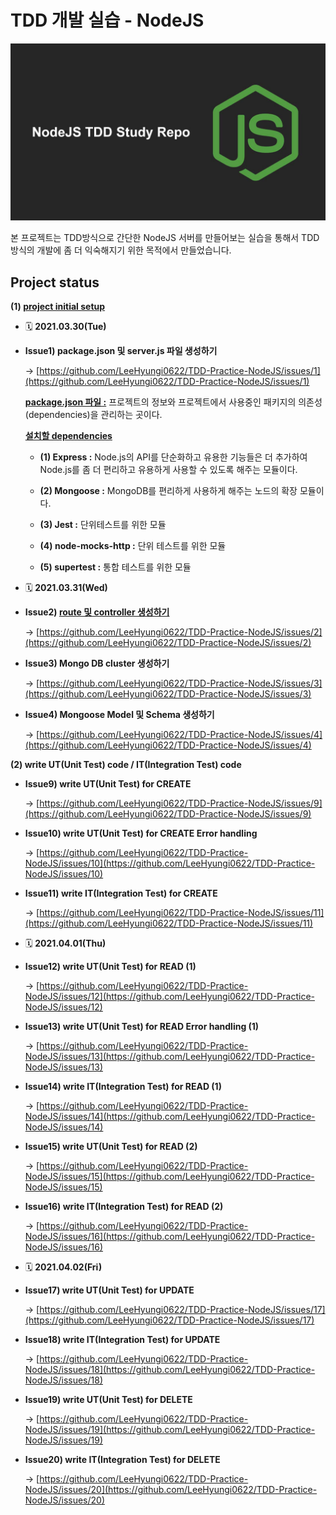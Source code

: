 # TDD 개발 실습 - NodeJS

![](/imgs/nodejs-tdd-img.jpeg)

본 프로젝트는 TDD방식으로 간단한 NodeJS 서버를 만들어보는 실습을 통해서 TDD 방식의 개발에 좀 더 익숙해지기 위한 목적에서 만들었습니다.

## <b>Project status</b>

**(1) <ins>project initial setup</ins>**

- 🗓️ **2021.03.30(Tue)**

- **Issue1) package.json 및 server.js 파일 생성하기**

  → [https://github.com/LeeHyungi0622/TDD-Practice-NodeJS/issues/1](https://github.com/LeeHyungi0622/TDD-Practice-NodeJS/issues/1)

  <ins>**package.json 파일 :**</ins> 프로젝트의 정보와 프로젝트에서 사용중인 패키지의 의존성(dependencies)을 관리하는 곳이다.

  <ins>**설치할 dependencies**</ins>

  - **(1) Express :** Node.js의 API를 단순화하고 유용한 기능들은 더 추가하여 Node.js를 좀 더 편리하고 유용하게 사용할 수 있도록 해주는 모듈이다.

  - **(2) Mongoose :** MongoDB를 편리하게 사용하게 해주는 노드의 확장 모듈이다.

  - **(3) Jest :** 단위테스트를 위한 모듈

  - **(4) node-mocks-http :** 단위 테스트를 위한 모듈

  - **(5) supertest :** 통합 테스트를 위한 모듈

- 🗓️ **2021.03.31(Wed)**

- **Issue2) <ins>route 및 controller 생성하기</ins>**

  → [https://github.com/LeeHyungi0622/TDD-Practice-NodeJS/issues/2](https://github.com/LeeHyungi0622/TDD-Practice-NodeJS/issues/2)

- **Issue3) Mongo DB cluster 생성하기**

  → [https://github.com/LeeHyungi0622/TDD-Practice-NodeJS/issues/3](https://github.com/LeeHyungi0622/TDD-Practice-NodeJS/issues/3)

- **Issue4) Mongoose Model 및 Schema 생성하기**

  → [https://github.com/LeeHyungi0622/TDD-Practice-NodeJS/issues/4](https://github.com/LeeHyungi0622/TDD-Practice-NodeJS/issues/4)

**(2) write UT(Unit Test) code / IT(Integration Test) code**

- **Issue9) write UT(Unit Test) for CREATE**

  → [https://github.com/LeeHyungi0622/TDD-Practice-NodeJS/issues/9](https://github.com/LeeHyungi0622/TDD-Practice-NodeJS/issues/9)

- **Issue10) write UT(Unit Test) for CREATE Error handling**

  → [https://github.com/LeeHyungi0622/TDD-Practice-NodeJS/issues/10](https://github.com/LeeHyungi0622/TDD-Practice-NodeJS/issues/10)

- **Issue11) write IT(Integration Test) for CREATE**

  → [https://github.com/LeeHyungi0622/TDD-Practice-NodeJS/issues/11](https://github.com/LeeHyungi0622/TDD-Practice-NodeJS/issues/11)

- 🗓️ **2021.04.01(Thu)**

- **Issue12) write UT(Unit Test) for READ (1)**

  → [https://github.com/LeeHyungi0622/TDD-Practice-NodeJS/issues/12](https://github.com/LeeHyungi0622/TDD-Practice-NodeJS/issues/12)

- **Issue13) write UT(Unit Test) for READ Error handling (1)**

  → [https://github.com/LeeHyungi0622/TDD-Practice-NodeJS/issues/13](https://github.com/LeeHyungi0622/TDD-Practice-NodeJS/issues/13)

- **Issue14) write IT(Integration Test) for READ (1)**

  → [https://github.com/LeeHyungi0622/TDD-Practice-NodeJS/issues/14](https://github.com/LeeHyungi0622/TDD-Practice-NodeJS/issues/14)

- **Issue15) write UT(Unit Test) for READ (2)**

  → [https://github.com/LeeHyungi0622/TDD-Practice-NodeJS/issues/15](https://github.com/LeeHyungi0622/TDD-Practice-NodeJS/issues/15)

- **Issue16) write IT(Integration Test) for READ (2)**

  → [https://github.com/LeeHyungi0622/TDD-Practice-NodeJS/issues/16](https://github.com/LeeHyungi0622/TDD-Practice-NodeJS/issues/16)

- 🗓️ **2021.04.02(Fri)**

- **Issue17) write UT(Unit Test) for UPDATE**

  → [https://github.com/LeeHyungi0622/TDD-Practice-NodeJS/issues/17](https://github.com/LeeHyungi0622/TDD-Practice-NodeJS/issues/17)

- **Issue18) write IT(Integration Test) for UPDATE**

  → [https://github.com/LeeHyungi0622/TDD-Practice-NodeJS/issues/18](https://github.com/LeeHyungi0622/TDD-Practice-NodeJS/issues/18)

- **Issue19) write UT(Unit Test) for DELETE**

  → [https://github.com/LeeHyungi0622/TDD-Practice-NodeJS/issues/19](https://github.com/LeeHyungi0622/TDD-Practice-NodeJS/issues/19)

- **Issue20) write IT(Integration Test) for DELETE**

  → [https://github.com/LeeHyungi0622/TDD-Practice-NodeJS/issues/20](https://github.com/LeeHyungi0622/TDD-Practice-NodeJS/issues/20)
